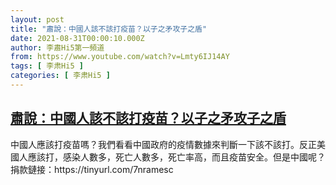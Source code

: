 ```yaml
---
layout: post
title: "肅說：中國人該不該打疫苗？以子之矛攻子之盾"
date: 2021-08-31T00:00:10.000Z
author: 李肅Hi5第一頻道
from: https://www.youtube.com/watch?v=Lmty6IJ14AY
tags: [ 李肃Hi5 ]
categories: [ 李肃Hi5 ]
---
```

<!--1630368010000-->
[肅說：中國人該不該打疫苗？以子之矛攻子之盾](https://www.youtube.com/watch?v=Lmty6IJ14AY)
------

<div>
中國人應該打疫苗嗎？我們看看中國政府的疫情數據來判斷一下該不該打。反正美國人應該打，感染人數多，死亡人數多，死亡率高，而且疫苗安全。但是中國呢？捐款鏈接：https://tinyurl.com/7nramesc
</div>
